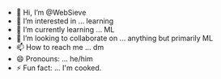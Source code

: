 - 👋 Hi, I’m @WebSieve
- 👀 I’m interested in ... learning
- 🌱 I’m currently learning ... ML
- 💞️ I’m looking to collaborate on ... anything but primarily ML
- 📫 How to reach me ... dm
- 😄 Pronouns: ... he/him
- ⚡ Fun fact: ... I'm cooked.

<!---
WebSieve/WebSieve is a ✨ special ✨ repository because its `README.md` (this file) appears on your GitHub profile.
You can click the Preview link to take a look at your changes.
--->
